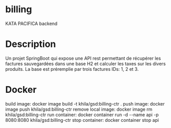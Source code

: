 # billing
KATA PACIFICA backend

# Description
Un projet SpringBoot qui expose une API rest permettant de récupérer les factures sauvegardées dans une base H2 et calculer les taxes sur les divers produits.
La base est préremplie par trois factures IDs: 1, 2 et 3.

# Docker
build image: docker image build -t khila/gsd:billing-ctr .
push image: docker image push khila/gsd:billing-ctr
remove local image: docker image rm khila/gsd:billing-ctr
run container: docker container run -d --name api -p 8080:8080 khila/gsd:billing-ctr
stop container: docker container stop api
